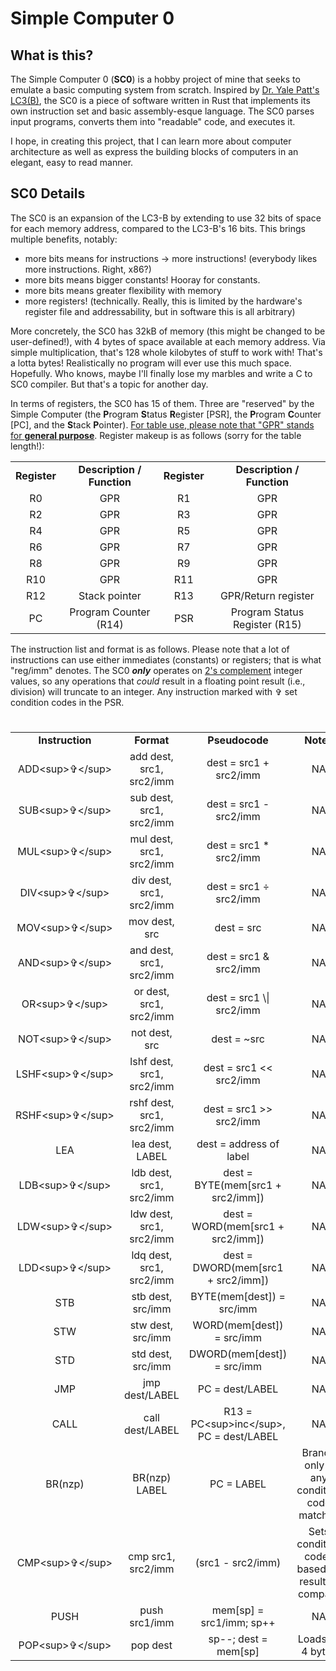 # **S**imple **C**omputer 0

## What is this?

The Simple Computer 0 (**SC0**) is a hobby project of mine that seeks to emulate a basic computing system from scratch. Inspired by [Dr. Yale Patt's LC3(B)](https://users.ece.utexas.edu/~patt/), the SC0 is a piece of software written in Rust that implements its own instruction set and basic assembly-esque language. The SC0 parses input programs, converts them into "readable" code, and executes it.

I hope, in creating this project, that I can learn more about computer architecture as well as express the building blocks of computers in an elegant, easy to read manner.

## SC0 Details

The SC0 is an expansion of the LC3-B by extending to use 32 bits of space for each memory address, compared to the LC3-B's 16 bits. This brings multiple benefits, notably:

- more bits means for instructions -> more instructions! (everybody likes more instructions. Right, x86?)
- more bits means bigger constants! Hooray for constants.
- more bits means greater flexibility with memory
- more registers! (technically. Really, this is limited by the hardware's register file and addressability, but in software this is all arbitrary)

More concretely, the SC0 has 32kB of memory (this might be changed to be user-defined!), with 4 bytes of space available at each memory address. Via simple multiplication, that's 128 whole kilobytes of stuff to work with! That's a lotta bytes! Realistically no program will ever use this much space. Hopefully. Who knows, maybe I'll finally lose my marbles and write a C to SC0 compiler. But that's a topic for another day.

In terms of registers, the SC0 has 15 of them. Three are "reserved" by the Simple Computer (the **P**rogram **S**tatus **R**egister [PSR], the **P**rogram **C**ounter [PC], and the **S**tack **P**ointer). <ins>For table use, please note that "GPR" stands for **general purpose**</ins>. Register makeup is as follows (sorry for the table length!):

<table style="text-align: center; margin-left: auto; margin-right: auto;"><tr><td><b>Register</b></td><td><b>Description / Function</b></td><td><b>Register<b></td><td><b>Description / Function</b></td></tr><tr><td>R0</td><td>GPR</td><td>R1</td><td>GPR</td></tr><tr><td>R2</td><td>GPR</td><td>R3</td><td>GPR</td></tr><tr><td>R4</td><td>GPR</td><td>R5</td><td>GPR</td></tr><tr><td>R6</td><td>GPR</td><td>R7</td><td>GPR</td></tr><tr><td>R8</td><td>GPR</td><td>R9</td><td>GPR</td></tr><tr><td>R10</td><td>GPR</td><td>R11</td><td>GPR</td></tr><tr><td>R12</td><td>Stack pointer</td><td>R13</td><td>GPR/Return register</td></tr><tr><td>PC</td><td>Program Counter (R14)</td><td>PSR</td><td>Program Status Register (R15)</td></tr></table>

The instruction list and format is as follows. Please note that a lot of instructions can use either immediates (constants) or registers; that is what "reg/imm" denotes. The SC0 ***only*** operates on [2's complement](https://www.cs.cornell.edu/~tomf/notes/cps104/twoscomp.html) integer values, so any operations that *could* result in a floating point result (i.e., division) will truncate to an integer. Any instruction marked with ✞ set condition codes in the PSR.

#

<table style="text-align: center; margin-left: auto; margin-right: auto;"><tr><td><b>Instruction</b></td><td><b>Format</b></td><td><b>Pseudocode</b></td><td><b>Notes</b></td></tr><tr><td>ADD&lt;sup&gt;✞&lt;/sup&gt;</td><td>add dest, src1, src2/imm</td><td>dest = src1 + src2/imm</td><td>NA</td></tr><tr><td>SUB&lt;sup&gt;✞&lt;/sup&gt;</td><td>sub dest, src1, src2/imm</td><td>dest = src1 - src2/imm</td><td>NA</td></tr><tr><td>MUL&lt;sup&gt;✞&lt;/sup&gt;</td><td>mul dest, src1, src2/imm</td><td>dest = src1 * src2/imm</td><td>NA</td></tr><tr><td>DIV&lt;sup&gt;✞&lt;/sup&gt;</td><td>div dest, src1, src2/imm</td><td>dest = src1 ÷ src2/imm</td><td>NA</td></tr><tr><td>MOV&lt;sup&gt;✞&lt;/sup&gt;</td><td>mov dest, src</td><td>dest = src</td><td>NA</td></tr><tr><td>AND&lt;sup&gt;✞&lt;/sup&gt;</td><td>and dest, src1, src2/imm</td><td>dest = src1 &amp; src2/imm</td><td>NA</td></tr><tr><td>OR&lt;sup&gt;✞&lt;/sup&gt;</td><td>or dest, src1, src2/imm</td><td>dest = src1 \| src2/imm</td><td>NA</td></tr><tr><td>NOT&lt;sup&gt;✞&lt;/sup&gt;</td><td>not dest, src</td><td>dest = ~src</td><td>NA</td></tr><tr><td>LSHF&lt;sup&gt;✞&lt;/sup&gt;</td><td>lshf dest, src1, src2/imm</td><td>dest = src1 &lt;&lt; src2/imm</td><td>NA</td></tr><tr><td>RSHF&lt;sup&gt;✞&lt;/sup&gt;</td><td>rshf dest, src1, src2/imm</td><td>dest = src1 &gt;&gt; src2/imm</td><td>NA</td></tr><tr><td>LEA</td><td>lea dest, LABEL</td><td>dest = address of label</td><td>NA</td></tr><tr><td>LDB&lt;sup&gt;✞&lt;/sup&gt;</td><td>ldb dest, src1, src2/imm</td><td>dest = BYTE(mem[src1 + src2/imm])</td><td>NA</td></tr><tr><td>LDW&lt;sup&gt;✞&lt;/sup&gt;</td><td>ldw dest, src1, src2/imm</td><td>dest = WORD(mem[src1 + src2/imm])</td><td>NA</td></tr><tr><td>LDD&lt;sup&gt;✞&lt;/sup&gt;</td><td>ldq dest, src1, src2/imm</td><td>dest = DWORD(mem[src1 + src2/imm])</td><td>NA</td></tr><tr><td>STB</td><td>stb dest, src/imm</td><td>BYTE(mem[dest]) = src/imm</td><td>NA</td></tr><tr><td>STW</td><td>stw dest, src/imm</td><td>WORD(mem[dest]) = src/imm</td><td>NA</td></tr><tr><td>STD</td><td>std dest, src/imm</td><td>DWORD(mem[dest]) = src/imm</td><td>NA</td></tr><tr><td>JMP</td><td>jmp dest/LABEL</td><td>PC = dest/LABEL</td><td>NA</td></tr><tr><td>CALL</td><td>call dest/LABEL</td><td>R13 = PC&lt;sup&gt;inc&lt;/sup&gt;, PC = dest/LABEL</td><td>NA</td></tr><tr><td>BR(nzp)</td><td>BR(nzp) LABEL</td><td>PC = LABEL</td><td>Branch only if any condition code matches</td></tr><tr><td>CMP&lt;sup&gt;✞&lt;/sup&gt;</td><td>cmp src1, src2/imm</td><td>(src1 - src2/imm)</td><td>Sets condition codes based on result of compare</td></tr><tr><td>PUSH</td><td>push src1/imm</td><td>mem[sp] = src1/imm; sp++</td><td>NA</td></tr><tr><td>POP&lt;sup&gt;✞&lt;/sup&gt;</td><td>pop dest</td><td>sp--; dest = mem[sp]</td><td>Loads all 4 bytes</td></tr></table>
